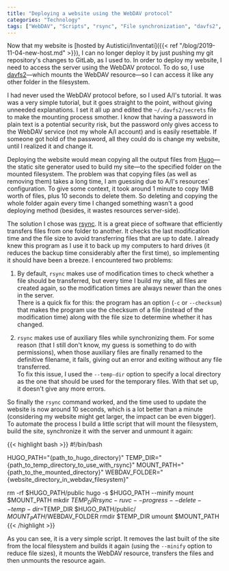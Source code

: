 ```yaml
---
title: "Deploying a website using the WebDAV protocol"
categories: "Technology"
tags: ["WebDAV", "Scripts", "rsync", "File synchronization", "davfs2", "Autistici/Inventati"]
---
```

Now that my website is [hosted by Autistici/Inventati]({{< ref "/blog/2019-11-04-new-host.md" >}}), I can no longer deploy it by just pushing my git repository's changes to GitLab, as I used to. In order to deploy my website, I need to access the server using the WebDAV protocol. To do so, I use [davfs2](https://savannah.nongnu.org/projects/davfs2)—which mounts the WebDAV resource—so I can access it like any other folder in the filesystem.

I had never used the WebDAV protocol before, so I used A/I's tutorial. It was was a very simple tutorial, but it goes straight to the point, without giving unneeded explanations. I set it all up and edited the `~/.davfs2/secrets` file to make the mounting process smother. I know that having a password in plain text is a potential security risk, but the password only gives access to the WebDAV service (not my whole A/I account) and is easily resettable. If someone got hold of the password, all they could do is change my website, until I realized it and change it.

Deploying the website would mean copying all the output files from [Hugo](https://gohugo.io/)—the static site generator used to build my site—to the specified folder on the mounted filesystem. The problem was that copying files (as well as removing them) takes a long time, I am guessing due to A/I's resources' configuration. To give some context, it took around 1 minute to copy 1MiB worth of files, plus 10 seconds to delete them. So deleting and copying the whole folder again every time I changed something wasn't a good deploying method (besides, it wastes resources server-side).

The solution I chose was [rsync](https://rsync.samba.org/). It is a great piece of software that efficiently transfers files from one folder to another. It checks the last modification time and the file size to avoid transferring files that are up to date. I already knew this program as I use it to back up my computers to hard drives (it reduces the backup time considerably after the first time), so implementing it should have been a breeze. I encountered two problems:

1. By default, `rsync` makes use of modification times to check whether a file should be transferred, but every time I build my site, all files are created again, so the modification times are always newer than the ones in the server.\
  There is a quick fix for this: the program has an option (`-c` or `--checksum`) that makes the program use the checksum of a file (instead of the modification time) along with the file size to determine whether it has changed.

2. `rsync` makes use of auxiliary files while synchronizing them. For some reason (that I still don't know, my guess is something to do with permissions), when those auxiliary files are finally renamed to the definitive filename, it fails, giving out an error and exiting without any file transferred.\
  To fix this issue, I used the `--temp-dir` option to specify a local directory as the one that should be used for the temporary files. With that set up, it doesn't give any more errors.

So finally the `rsync` command worked, and the time used to update the website is now around 10 seconds, which is a lot better than a minute (considering my website might get larger, the impact can be even bigger). To automate the process I build a little script that will mount the filesystem, build the site, synchronize it with the server and unmount it again:

{{< highlight bash >}}
#!/bin/bash

HUGO_PATH="{path_to_hugo_directory}"
TEMP_DIR="{path_to_temp_directory_to_use_with_rsync}"
MOUNT_PATH="{path_to_the_mounted_directory}"
WEBDAV_FOLDER="{website_directory_in_webdav_filesystem}"

rm -rf $HUGO_PATH/public
hugo -s $HUGO_PATH --minify
mount $MOUNT_PATH
mkdir $TEMP_DIR
rsync -ruvc --progress --delete --temp-dir=$TEMP_DIR $HUGO_PATH/public/ $MOUNT_PATH/$WEBDAV_FOLDER
rmdir $TEMP_DIR
umount $MOUNT_PATH
{{< /highlight >}}

As you can see, it is a very simple script. It removes the last built of the site from the local filesystem and builds it again (using the `--minify` option to reduce file sizes), it mounts the WebDAV resource, transfers the files and then unmounts the resource again.

